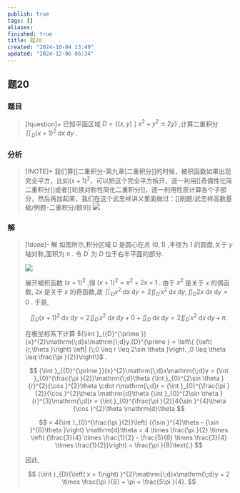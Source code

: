 ```yaml
---
publish: true
tags: []
aliases: 
finished: true
title: 题20
created: "2024-10-04 13:49"
updated: "2024-12-06 06:34"
---
```

## 题20
### 题目
> [!question]+
> 已知平面区域 $D = \left\{ {\left( {x, y}\right) \mid {x}^{2} + {y}^{2} \leq {2y}}\right\}$ ,计算二重积分 ${\iint }_{D}{\left( x + 1\right) }^{2}\mathrm{\;d}x\mathrm{\;d}y$ .
### 分析
> [!NOTE]+
> 我们算[[二重积分-第九章|二重积分]]的时候，被积函数如果出现完全平方，比如$(x+1)^{2}$，可以把这个完全平方拆开，逐一利用[[奇偶性化简二重积分]]或者[[轮换对称性简化二重积分]]，逐一利用性质计算各个子部分，然后再加起来，我们在这个武忠祥讲义里面做过：[[刷题/武忠祥高数基础/例题-二重积分/题9]]
> ![](https://img.hwenyi.live/202412061428049.webp)
### 解
> [!done]-
> 解 如图所示,积分区域 $D$ 是圆心在点 $\left( {0,1}\right)$ ,半径为 1 的圆盘,关于 $y$ 轴对称,面积为 $\pi$ . 令 ${D}^{\prime }$ 为 $D$ 位于右半平面的部分.
> 
> ![](https://img.hwenyi.live/202409302017961.webp)
> 
> 展开被积函数 ${\left( x + 1\right) }^{2}$ ,得 ${\left( x + 1\right) }^{2} = {x}^{2} + {2x} + 1$ . 由于 ${x}^{2}$ 是关于 $x$ 的偶函数, ${2x}$ 是关于 $x$ 的奇函数,故 ${\iint }_{D}{x}^{2}\mathrm{\;d}x\mathrm{\;d}y = 2{\iint }_{{D}^{\prime }}{x}^{2}\mathrm{\;d}x\mathrm{\;d}y,{\iint }_{D}{2x}\mathrm{\;d}x\mathrm{\;d}y = 0$ . 于是,
> 
> $$
> {\iint }_{D}{\left( x + 1\right) }^{2}\mathrm{\;d}x\mathrm{\;d}y = 2{\iint }_{{D}^{\prime }}{x}^{2}\mathrm{\;d}x\mathrm{\;d}y + 0 + {\iint }_{D}\mathrm{\;d}x\mathrm{\;d}y = 2{\iint }_{{D}^{\prime }}{x}^{2}\mathrm{\;d}x\mathrm{\;d}y + \pi .
> $$
> 
> 在极坐标系下计算 ${\iint }_{{D}^{\prime }}{x}^{2}\mathrm{\;d}x\mathrm{\;d}y.{D}^{\prime } = \left\{ {\left( {r,\theta }\right) \left| {\;0 \leq r \leq 2\sin \theta }\right. ,0 \leq \theta \leq \frac{\pi }{2}}\right\}$ .
> 
> $$
> {\iint }_{{D}^{\prime }}{x}^{2}\mathrm{\;d}x\mathrm{\;d}y = {\int }_{0}^{\frac{\pi }{2}}\mathrm{\;d}\theta {\int }_{0}^{2\sin \theta }{r}^{2}{\cos }^{2}\theta \cdot r\mathrm{\;d}r = {\int }_{0}^{\frac{\pi }{2}}{\cos }^{2}\theta \mathrm{d}\theta {\int }_{0}^{2\sin \theta }{r}^{3}\mathrm{\;d}r = {\int }_{0}^{\frac{\pi }{2}}4{\sin }^{4}\theta {\cos }^{2}\theta \mathrm{d}\theta
> $$
> 
> $$
> = 4{\int }_{0}^{\frac{\pi }{2}}\left( {{\sin }^{4}\theta - {\sin }^{6}\theta }\right) \mathrm{d}\theta = 4 \times \frac{\pi }{2} \times \left( {\frac{3}{4} \times \frac{1}{2} - \frac{5}{6} \times \frac{3}{4} \times \frac{1}{2}}\right) = \frac{\pi }{8}\text{.}
> $$
> 
> 因此,
> 
> $$
> {\iint }_{D}{\left( x + 1\right) }^{2}\mathrm{\;d}x\mathrm{\;d}y = 2 \times \frac{\pi }{8} + \pi = \frac{5\pi }{4}.
> $$